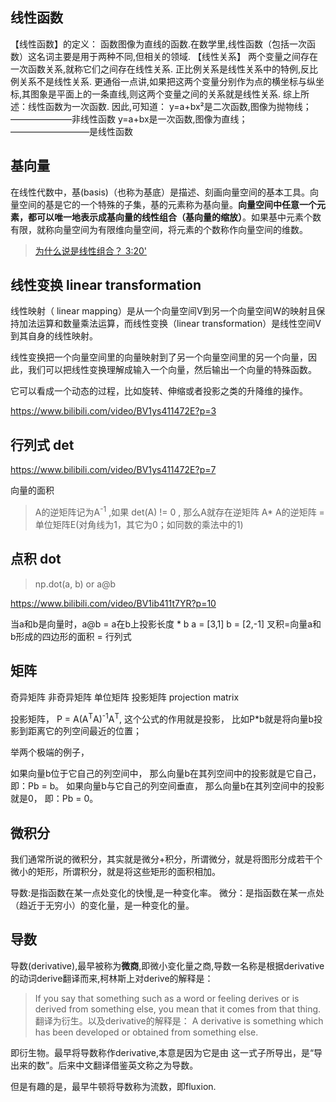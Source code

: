  
## 线性函数
【线性函数】的定义：
函数图像为直线的函数.在数学里,线性函数（包括一次函数）这名词主要是用于两种不同,但相关的领域.
【线性关系】
两个变量之间存在一次函数关系,就称它们之间存在线性关系.
正比例关系是线性关系中的特例,反比例关系不是线性关系.
更通俗一点讲,如果把这两个变量分别作为点的横坐标与纵坐标,其图象是平面上的一条直线,则这两个变量之间的关系就是线性关系.
综上所述：线性函数为一次函数.
因此,可知道：
y=a+bx²是二次函数,图像为抛物线； ———————非线性函数
y=a+bx是一次函数,图像为直线；—————————是线性函数

## 基向量

在线性代数中，基(basis)（也称为基底）是描述、刻画向量空间的基本工具。向量空间的基是它的一个特殊的子集，基的元素称为基向量。**向量空间中任意一个元素，都可以唯一地表示成基向量的线性组合（基向量的缩放）**。如果基中元素个数有限，就称向量空间为有限维向量空间，将元素的个数称作向量空间的维数。

> [为什么说是线性组合？ 3:20'](https://www.bilibili.com/video/BV1ys411472E?p=3)

## 线性变换 linear transformation
线性映射（ linear mapping）是从一个向量空间V到另一个向量空间W的映射且保持加法运算和数量乘法运算，而线性变换（linear transformation）是线性空间V到其自身的线性映射。

线性变换把一个向量空间里的向量映射到了另一个向量空间里的另一个向量，因此，我们可以把线性变换理解成输入一个向量，然后输出一个向量的特殊函数。

它可以看成一个动态的过程，比如旋转、伸缩或者投影之类的升降维的操作。

https://www.bilibili.com/video/BV1ys411472E?p=3

## 行列式 det
https://www.bilibili.com/video/BV1ys411472E?p=7

向量的面积

> A的逆矩阵记为A<sup>-1</sup> ,如果 det(A) != 0 , 那么A就存在逆矩阵
> A* A的逆矩阵 = 单位矩阵E(对角线为1，其它为0；如同数的乘法中的1)

## 点积 dot
> np.dot(a, b) or a@b

https://www.bilibili.com/video/BV1ib411t7YR?p=10

当a和b是向量时，a@b = a在b上投影长度 * b
a = [3,1]
b = [2,-1]
叉积=向量a和b形成的四边形的面积 = 行列式

## 矩阵
奇异矩阵
非奇异矩阵
单位矩阵
投影矩阵 projection matrix

投影矩阵， P = A(A<sup>T</sup>A)<sup>-1</sup>A<sup>T</sup>, 这个公式的作用就是投影， 比如P*b就是将向量b投影到距离它的列空间最近的位置；

举两个极端的例子，

如果向量b位于它自己的列空间中， 那么向量b在其列空间中的投影就是它自己， 即：Pb = b。
如果向量b与它自己的列空间垂直， 那么向量b在其列空间中的投影就是0， 即：Pb = 0。

## 微积分

我们通常所说的微积分，其实就是微分+积分，所谓微分，就是将图形分成若干个微小的矩形，所谓积分，就是将这些矩形的面积相加。

导数:是指函数在某一点处变化的快慢,是一种变化率。
微分：是指函数在某一点处（趋近于无穷小）的变化量，是一种变化的量。

## 导数

导数(derivative),最早被称为**微商**,即微小变化量之商,导数一名称是根据derivative的动词derive翻译而来,柯林斯上对derive的解释是：
> If you say that something such as a word or feeling derives or is derived from something else, you mean that it comes from that thing. 
翻译为衍生。以及derivative的解释是：
> A derivative is something which has been developed or obtained from something else.

即衍生物。最早将导数称作derivative,本意是因为它是由  这一式子所导出，是“导出来的数”。后来中文翻译借鉴英文称之为导数。

但是有趣的是，最早牛顿将导数称为流数，即fluxion.

